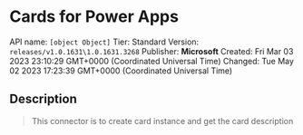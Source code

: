 # Cards for Power Apps
API name: `[object Object]`
Tier: Standard
Version: `releases/v1.0.1631\1.0.1631.3268`
Publisher: **Microsoft**
Created: Fri Mar 03 2023 23:10:29 GMT+0000 (Coordinated Universal Time)
Changed: Tue May 02 2023 17:23:39 GMT+0000 (Coordinated Universal Time)

## Description
> This connector is to create card instance and get the card description
